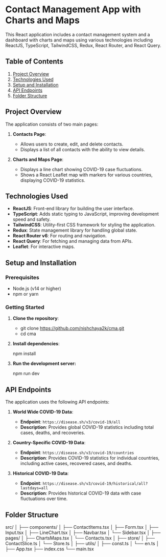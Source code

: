 # Contact Management App with Charts and Maps

This React application includes a contact management system and a dashboard with charts and maps using various technologies including ReactJS, TypeScript, TailwindCSS, Redux, React Router, and React Query.

## Table of Contents

1. [Project Overview](#project-overview)
2. [Technologies Used](#technologies-used)
3. [Setup and Installation](#setup-and-installation)
4. [API Endpoints](#api-endpoints)
5. [Folder Structure](#folder-structure)

## Project Overview

The application consists of two main pages:

1. **Contacts Page**: 
   - Allows users to create, edit, and delete contacts.
   - Displays a list of all contacts with the ability to view details.

2. **Charts and Maps Page**:
   - Displays a line chart showing COVID-19 case fluctuations.
   - Shows a React Leaflet map with markers for various countries, displaying COVID-19 statistics.

## Technologies Used

- **ReactJS**: Front-end library for building the user interface.
- **TypeScript**: Adds static typing to JavaScript, improving development speed and safety.
- **TailwindCSS**: Utility-first CSS framework for styling the application.
- **Redux**: State management library for handling global state.
- **React Router v6**: For routing and navigation.
- **React Query**: For fetching and managing data from APIs.
- **Leaflet**: For interactive maps.

## Setup and Installation

### Prerequisites

- Node.js (v14 or higher)
- npm or yarn

### Getting Started

1. **Clone the repository**:

   - git clone https://github.com/nishchaya2k/cma.git
   - cd cma

2. **Install dependencies**:

   npm install

3. **Run the development server:**

   npm run dev

## API Endpoints

The application uses the following API endpoints:

1. **World Wide COVID-19 Data**:
   - **Endpoint**: `https://disease.sh/v3/covid-19/all`
   - **Description**: Provides global COVID-19 statistics including total cases, deaths, and recoveries.

2. **Country-Specific COVID-19 Data**:
   - **Endpoint**: `https://disease.sh/v3/covid-19/countries`
   - **Description**: Provides COVID-19 statistics for individual countries, including active cases, recovered cases, and deaths.

3. **Historical COVID-19 Data**:
   - **Endpoint**: `https://disease.sh/v3/covid-19/historical/all?lastdays=all`
   - **Description**: Provides historical COVID-19 data with case fluctuations over time.

## Folder Structure

  src/
  │
  ├── components/
  │   ├── ContactItems.tsx
  │   ├── Form.tsx
  │   ├── Input.tsx
  │   ├── LineChart.tsx
  │   ├── Navbar.tsx
  │   └── Sidebar.tsx
  │
  ├── pages/
  │   ├── ChartsMaps.tsx
  │   └── Contacts.tsx
  │
  ├── store/
  │   ├── ContactSlice.ts
  │   └── Store.ts
  │
  ├── utils/
  │   ├── const.ts
  │   └── en.ts
  │
  ├── App.tsx
  ├── index.css
  └── main.tsx


